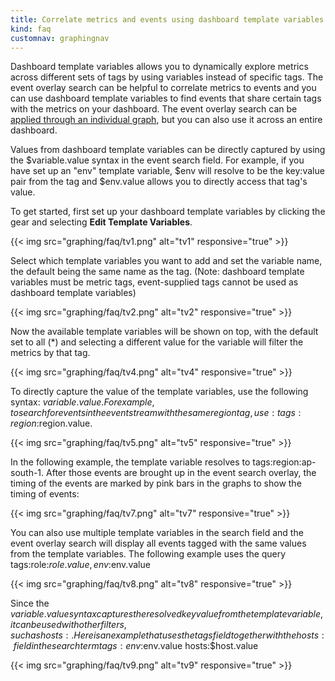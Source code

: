 ```yaml
---
title: Correlate metrics and events using dashboard template variables
kind: faq
customnav: graphingnav
---
```


Dashboard template variables allows you to dynamically explore metrics across different sets of tags by using variables instead of specific tags. The event overlay search can be helpful to correlate metrics to events and you can use dashboard template variables to find events that share certain tags with the metrics on your dashboard. The event overlay search can be [applied through an individual graph](https://help.datadoghq.com/hc/en-us/articles/203038719-How-do-I-overlay-events-onto-my-dashboards-), but you can also use it across an entire dashboard.

Values from dashboard template variables can be directly captured by using the $variable.value syntax in the event search field. For example, if you have set up an "env" template variable, $env will resolve to be the key:value pair from the tag and $env.value allows you to directly access that tag's value.

To get started, first set up your dashboard template variables by clicking the gear and selecting **Edit Template Variables**.

{{< img src="graphing/faq/tv1.png" alt="tv1" responsive="true" >}}

Select which template variables you want to add and set the variable name, the default being the same name as the tag. (Note: dashboard template variables must be metric tags, event-supplied tags cannot be used as dashboard template variables)

{{< img src="graphing/faq/tv2.png" alt="tv2" responsive="true" >}}

Now the available template variables will be shown on top, with the default set to all (*) and selecting a different value for the variable will filter the metrics by that tag.

{{< img src="graphing/faq/tv4.png" alt="tv4" responsive="true" >}}

To directly capture the value of the template variables, use the following syntax: $variable.value. For example, to search for events in the event stream with the same region tag, use: tags:region:$region.value.

{{< img src="graphing/faq/tv5.png" alt="tv5" responsive="true" >}}

In the following example, the template variable resolves to tags:region:ap-south-1. After those events are brought up in the event search overlay, the timing of the events are marked by pink bars in the graphs to show the timing of events:

{{< img src="graphing/faq/tv7.png" alt="tv7" responsive="true" >}}


You can also use multiple template variables in the search field and the event overlay search will display all events tagged with the same values from the template variables. The following example uses the query tags:role:$role.value,env:$env.value

{{< img src="graphing/faq/tv8.png" alt="tv8" responsive="true" >}}


Since the $variable.value syntax captures the resolved key value from the template variable, it can be used with other filters, such as hosts:. Here is an example that uses the tags field together with the hosts: field in the search term tags:env:$env.value hosts:$host.value

{{< img src="graphing/faq/tv9.png" alt="tv9" responsive="true" >}}
